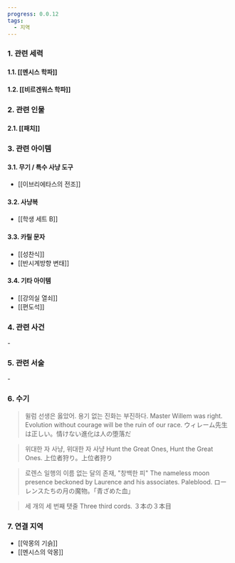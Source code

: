```yaml
---
progress: 0.0.12
tags:
  - 지역
---
```

### 1. 관련 세력 
#### 1.1. [[멘시스 학파]]
#### 1.2. [[비르겐워스 학파]]

### 2. 관련 인물
#### 2.1. [[패치]]

### 3. 관련 아이템
#### 3.1. 무기 / 특수 사냥 도구
- [[이브리에타스의 전조]]
#### 3.2. 사냥복 
- [[학생 세트 B]]
#### 3.3. 카릴 문자
- [[성찬식]]
- [[반시계방향 변태]]
#### 3.4. 기타 아이템
- [[강의실 열쇠]]
- [[편도석]]

### 4. 관련 사건
\-

### 5. 관련 서술
\-
### 6. 수기
>윌럼 선생은 옳았어. 용기 없는 진화는 부진하다.
Master Willem was right.
Evolution without courage will be the ruin of our race.
ウィレーム先生は正しい。情けない進化は人の堕落だ

>위대한 자 사냥, 위대한 자 사냥
Hunt the Great Ones, Hunt the Great Ones.
上位者狩り。上位者狩り

> 로렌스 일행의 이름 없는 달의 존재, "창백한 피"
The nameless moon presence
beckoned by Laurence and his associates.
Paleblood.
ローレンスたちの月の魔物。「青ざめた血」

>세 개의 세 번째 탯줄
Three third cords.
３本の３本目

### 7. 연결 지역
- [[악몽의 기슭]]
- [[멘시스의 악몽]]